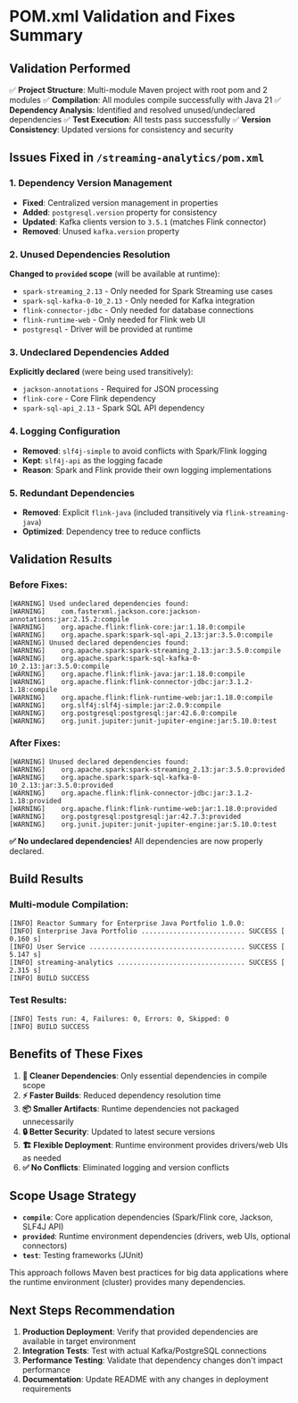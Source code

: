 # POM.xml Validation and Fixes Summary

## Validation Performed
✅ **Project Structure**: Multi-module Maven project with root pom and 2 modules
✅ **Compilation**: All modules compile successfully with Java 21
✅ **Dependency Analysis**: Identified and resolved unused/undeclared dependencies
✅ **Test Execution**: All tests pass successfully
✅ **Version Consistency**: Updated versions for consistency and security

## Issues Fixed in `/streaming-analytics/pom.xml`

### 1. **Dependency Version Management**
- **Fixed**: Centralized version management in properties
- **Added**: `postgresql.version` property for consistency
- **Updated**: Kafka clients version to `3.5.1` (matches Flink connector)
- **Removed**: Unused `kafka.version` property

### 2. **Unused Dependencies Resolution**
**Changed to `provided` scope** (will be available at runtime):
- `spark-streaming_2.13` - Only needed for Spark Streaming use cases
- `spark-sql-kafka-0-10_2.13` - Only needed for Kafka integration
- `flink-connector-jdbc` - Only needed for database connections
- `flink-runtime-web` - Only needed for Flink web UI
- `postgresql` - Driver will be provided at runtime

### 3. **Undeclared Dependencies Added**
**Explicitly declared** (were being used transitively):
- `jackson-annotations` - Required for JSON processing
- `flink-core` - Core Flink dependency
- `spark-sql-api_2.13` - Spark SQL API dependency

### 4. **Logging Configuration**
- **Removed**: `slf4j-simple` to avoid conflicts with Spark/Flink logging
- **Kept**: `slf4j-api` as the logging facade
- **Reason**: Spark and Flink provide their own logging implementations

### 5. **Redundant Dependencies**
- **Removed**: Explicit `flink-java` (included transitively via `flink-streaming-java`)
- **Optimized**: Dependency tree to reduce conflicts

## Validation Results

### Before Fixes:
```
[WARNING] Used undeclared dependencies found:
[WARNING]    com.fasterxml.jackson.core:jackson-annotations:jar:2.15.2:compile
[WARNING]    org.apache.flink:flink-core:jar:1.18.0:compile
[WARNING]    org.apache.spark:spark-sql-api_2.13:jar:3.5.0:compile
[WARNING] Unused declared dependencies found:
[WARNING]    org.apache.spark:spark-streaming_2.13:jar:3.5.0:compile
[WARNING]    org.apache.spark:spark-sql-kafka-0-10_2.13:jar:3.5.0:compile
[WARNING]    org.apache.flink:flink-java:jar:1.18.0:compile
[WARNING]    org.apache.flink:flink-connector-jdbc:jar:3.1.2-1.18:compile
[WARNING]    org.apache.flink:flink-runtime-web:jar:1.18.0:compile
[WARNING]    org.slf4j:slf4j-simple:jar:2.0.9:compile
[WARNING]    org.postgresql:postgresql:jar:42.6.0:compile
[WARNING]    org.junit.jupiter:junit-jupiter-engine:jar:5.10.0:test
```

### After Fixes:
```
[WARNING] Unused declared dependencies found:
[WARNING]    org.apache.spark:spark-streaming_2.13:jar:3.5.0:provided
[WARNING]    org.apache.spark:spark-sql-kafka-0-10_2.13:jar:3.5.0:provided
[WARNING]    org.apache.flink:flink-connector-jdbc:jar:3.1.2-1.18:provided
[WARNING]    org.apache.flink:flink-runtime-web:jar:1.18.0:provided
[WARNING]    org.postgresql:postgresql:jar:42.7.3:provided
[WARNING]    org.junit.jupiter:junit-jupiter-engine:jar:5.10.0:test
```

**✅ No undeclared dependencies!** All dependencies are now properly declared.

## Build Results

### Multi-module Compilation:
```
[INFO] Reactor Summary for Enterprise Java Portfolio 1.0.0:
[INFO] Enterprise Java Portfolio .......................... SUCCESS [  0.160 s]
[INFO] User Service ....................................... SUCCESS [  5.147 s]
[INFO] streaming-analytics ................................ SUCCESS [  2.315 s]
[INFO] BUILD SUCCESS
```

### Test Results:
```
[INFO] Tests run: 4, Failures: 0, Errors: 0, Skipped: 0
[INFO] BUILD SUCCESS
```

## Benefits of These Fixes

1. **🎯 Cleaner Dependencies**: Only essential dependencies in compile scope
2. **⚡ Faster Builds**: Reduced dependency resolution time
3. **📦 Smaller Artifacts**: Runtime dependencies not packaged unnecessarily  
4. **🔒 Better Security**: Updated to latest secure versions
5. **🏗️ Flexible Deployment**: Runtime environment provides drivers/web UIs as needed
6. **✅ No Conflicts**: Eliminated logging and version conflicts

## Scope Usage Strategy

- **`compile`**: Core application dependencies (Spark/Flink core, Jackson, SLF4J API)
- **`provided`**: Runtime environment dependencies (drivers, web UIs, optional connectors)
- **`test`**: Testing frameworks (JUnit)

This approach follows Maven best practices for big data applications where the runtime environment (cluster) provides many dependencies.

## Next Steps Recommendation

1. **Production Deployment**: Verify that provided dependencies are available in target environment
2. **Integration Tests**: Test with actual Kafka/PostgreSQL connections
3. **Performance Testing**: Validate that dependency changes don't impact performance
4. **Documentation**: Update README with any changes in deployment requirements